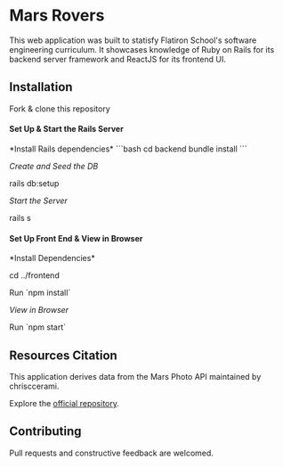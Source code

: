 # Mars Rovers
<p>This web application was built to statisfy Flatiron School's software engineering curriculum. It showcases knowledge of Ruby on Rails for its backend server framework and ReactJS for its frontend UI.</p>

## Installation
<p>Fork & clone this repository</p>

<h4>Set Up & Start the Rails Server</h4>
  *Install Rails dependencies*
  ```bash
  cd backend
  bundle install
  ```

  *Create and Seed the DB*
  <p>rails db:setup</p>

  *Start the Server*
  <p>rails s</p>

<h4>Set Up Front End & View in Browser</h4>
  *Install Dependencies*
  <p>cd ../frontend</p>
  <p>Run `npm install`</p>

  *View in Browser*
  <p>Run `npm start`</p>

<!-- ## End Product View -->

<!-- ![Screenshot of the app] -->

## Resources Citation

<p>This application derives data from the Mars Photo API maintained by chrisccerami.</p>
<p>Explore the <a href="https://github.com/chrisccerami/mars-photo-api">official repository</a>.</p>

## Contributing

<p>Pull requests and constructive feedback are welcomed.</p>